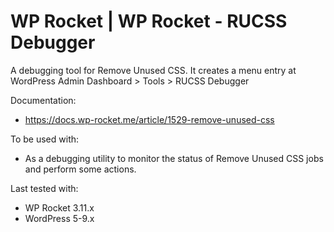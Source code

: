 # WP Rocket | WP Rocket - RUCSS Debugger

A debugging tool for Remove Unused CSS. 
It creates a menu entry at WordPress Admin Dashboard > Tools > RUCSS Debugger

Documentation:
* https://docs.wp-rocket.me/article/1529-remove-unused-css

To be used with:
* As a debugging utility to monitor the status of Remove Unused CSS jobs and perform some actions.

Last tested with:
* WP Rocket 3.11.x
* WordPress 5-9.x
